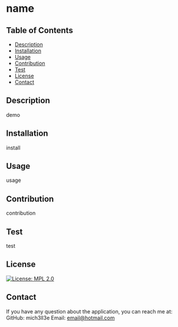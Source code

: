 
# name

## Table of Contents
* [Description](#description)
* [Installation](#installation)
* [Usage](#usage)
* [Contribution](#contribution)
* [Test](#test)
* [License](#license)
* [Contact](#contact)

## Description 
demo

## Installation
install

## Usage
usage

## Contribution
contribution

## Test
test

## License
[![License: MPL 2.0](https://img.shields.io/badge/License-MPL%202.0-brightgreen.svg)](https://opensource.org/licenses/MPL-2.0)

## Contact
If you have any question about the application, you can reach me at:
GitHub: mich3ll3e
Email: email@hotmail.com
